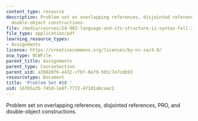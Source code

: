 ```yaml
---
content_type: resource
description: Problem set on overlapping references, disjointed references, PRO, and
  double-object constructions.
file: /media/courses/24-902-language-and-its-structure-ii-syntax-fall-2003/16f65a35745d1e8f7772473d1abcaac1_ps_10.pdf
file_type: application/pdf
learning_resource_types:
- Assignments
license: https://creativecommons.org/licenses/by-nc-sa/4.0/
ocw_type: OCWFile
parent_title: Assignments
parent_type: CourseSection
parent_uid: a39828f6-e432-cfbf-0af9-501c7e7cdb93
resourcetype: Document
title: 'Problem Set #10 '
uid: 16f65a35-745d-1e8f-7772-473d1abcaac1
---
```

Problem set on overlapping references, disjointed references, PRO, and double-object constructions.